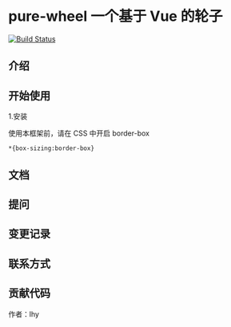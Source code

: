 # pure-wheel 一个基于 Vue 的轮子

[![Build Status](https://travis-ci.org/JamesLHY/myWheel.svg?branch=master)](https://travis-ci.org/JamesLHY/myWheel)
## 介绍

## 开始使用

1.安装

使用本框架前，请在 CSS 中开启 border-box
```
*{box-sizing:border-box}
```

## 文档

## 提问

## 变更记录

## 联系方式

## 贡献代码
作者：lhy

